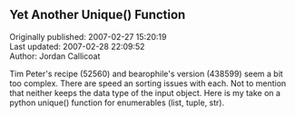 ## Yet Another Unique() Function  
Originally published: 2007-02-27 15:20:19  
Last updated: 2007-02-28 22:09:52  
Author: Jordan Callicoat  
  
Tim Peter's recipe (52560) and bearophile's version (438599) seem a bit too complex. There are speed an sorting issues with each. Not to mention that neither keeps the data type of the input object. Here is my take on a python unique() function for enumerables (list, tuple, str).